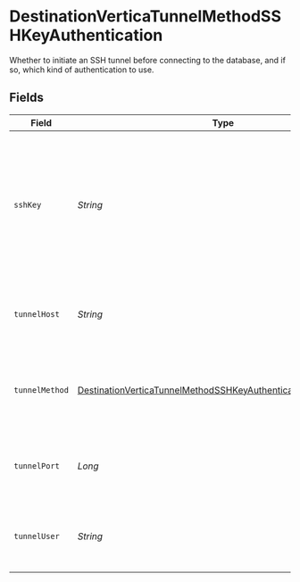 # DestinationVerticaTunnelMethodSSHKeyAuthentication

Whether to initiate an SSH tunnel before connecting to the database, and if so, which kind of authentication to use.


## Fields

| Field                                                                                                                                                   | Type                                                                                                                                                    | Required                                                                                                                                                | Description                                                                                                                                             | Example                                                                                                                                                 |
| ------------------------------------------------------------------------------------------------------------------------------------------------------- | ------------------------------------------------------------------------------------------------------------------------------------------------------- | ------------------------------------------------------------------------------------------------------------------------------------------------------- | ------------------------------------------------------------------------------------------------------------------------------------------------------- | ------------------------------------------------------------------------------------------------------------------------------------------------------- |
| `sshKey`                                                                                                                                                | *String*                                                                                                                                                | :heavy_check_mark:                                                                                                                                      | OS-level user account ssh key credentials in RSA PEM format ( created with ssh-keygen -t rsa -m PEM -f myuser_rsa )                                     |                                                                                                                                                         |
| `tunnelHost`                                                                                                                                            | *String*                                                                                                                                                | :heavy_check_mark:                                                                                                                                      | Hostname of the jump server host that allows inbound ssh tunnel.                                                                                        |                                                                                                                                                         |
| `tunnelMethod`                                                                                                                                          | [DestinationVerticaTunnelMethodSSHKeyAuthenticationTunnelMethod](../../models/shared/DestinationVerticaTunnelMethodSSHKeyAuthenticationTunnelMethod.md) | :heavy_check_mark:                                                                                                                                      | Connect through a jump server tunnel host using username and ssh key                                                                                    |                                                                                                                                                         |
| `tunnelPort`                                                                                                                                            | *Long*                                                                                                                                                  | :heavy_check_mark:                                                                                                                                      | Port on the proxy/jump server that accepts inbound ssh connections.                                                                                     | 22                                                                                                                                                      |
| `tunnelUser`                                                                                                                                            | *String*                                                                                                                                                | :heavy_check_mark:                                                                                                                                      | OS-level username for logging into the jump server host.                                                                                                |                                                                                                                                                         |
